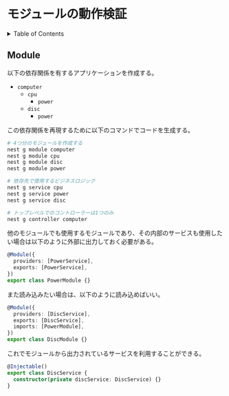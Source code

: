 # モジュールの動作検証

<!-- START doctoc generated TOC please keep comment here to allow auto update -->
<!-- DON'T EDIT THIS SECTION, INSTEAD RE-RUN doctoc TO UPDATE -->
<details>
<summary>Table of Contents</summary>

- [Module](#module)

</details>
<!-- END doctoc generated TOC please keep comment here to allow auto update -->

## Module

以下の依存関係を有するアプリケーションを作成する。

- `computer`
  - `cpu`
    - `power`
  - `disc`
    - `power`

この依存関係を再現するために以下のコマンドでコードを生成する。

```bash
# 4つ分のモジュールを作成する
nest g module computer
nest g module cpu
nest g module disc
nest g module power

# 依存先で使用するビジネスロジック
nest g service cpu
nest g service power
nest g service disc

# トップレベルでのコントローラーは1つのみ
nest g controller computer
```

他のモジュールでも使用するモジュールであり、その内部のサービスも使用したい場合は以下のように外部に出力しておく必要がある。

```ts
@Module({
  providers: [PowerService],
  exports: [PowerService],
})
export class PowerModule {}
```

また読み込みたい場合は、以下のように読み込めばいい。

```ts
@Module({
  providers: [DiscService],
  exports: [DiscService],
  imports: [PowerModule],
})
export class DiscModule {}
```

これでモジュールから出力されているサービスを利用することができる。

```ts
@Injectable()
export class DiscService {
  constructor(private discService: DiscService) {}
}
```
